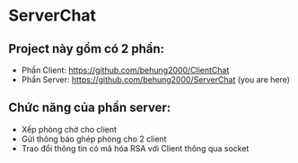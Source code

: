 # ServerChat
## Project này gồm có 2 phần:
  * Phần Client: https://github.com/behung2000/ClientChat 
  * Phần Server: https://github.com/behung2000/ServerChat (you are here)
## Chức năng của phần server:
  * Xếp phòng chờ cho client 
  * Gửi thông báo ghép phòng cho 2 client
  * Trao đổi thông tin có mã hóa RSA với Client thông qua socket
